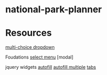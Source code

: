 # national-park-planner

# Resources
[multi-choice dropdown](https://www.codeproject.com/Tips/5162015/Multi-select-Check-Box-List-or-Checkbox-Dropdown-w)

Foudations
[select menu](https://get.foundation/sites/docs/forms.html)
[modal]

jquery widgets
[autofill](https://jqueryui.com/autocomplete/)
[autofill multiple](https://jqueryui.com/autocomplete/#multiple)
[tabs](https://jqueryui.com/tabs/)
